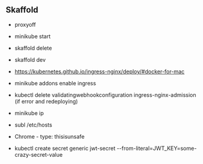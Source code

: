 ## Skaffold

- proxyoff
- minikube start

- skaffold delete
- skaffold dev

- https://kubernetes.github.io/ingress-nginx/deploy/#docker-for-mac    
- minikube addons enable ingress
- kubectl delete validatingwebhookconfiguration ingress-nginx-admission         (if error and redeploying)

- minikube ip
- subl /etc/hosts

- Chrome - type: thisisunsafe

- kubectl create secret generic jwt-secret --from-literal=JWT_KEY=some-crazy-secret-value
